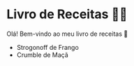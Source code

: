 # Livro de Receitas :man_cook:

Olá! Bem-vindo ao meu livro de receitas :wave:

- Strogonoff de Frango
- Crumble de Maçã
